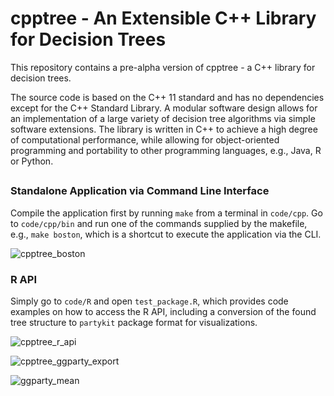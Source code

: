 # cpptree - An Extensible C++ Library for Decision Trees

This repository contains a pre-alpha version of cpptree - a C++ library for decision trees.

The source code is based on the C++ 11 standard and has no dependencies except for the C++ Standard Library.
A modular software design allows for an implementation of a large variety of decision tree algorithms via simple software extensions.
The library is written in C++ to achieve a high degree of computational performance, while allowing for object-oriented programming and portability to other programming languages, e.g., Java, R or Python.

##

### Standalone Application via Command Line Interface

Compile the application first by running `make` from a terminal in `code/cpp`. Go to `code/cpp/bin` and run one of the commands supplied by the makefile, e.g., `make boston`, which is a shortcut to execute the application via the CLI.

![cpptree_boston](https://github.com/user-attachments/assets/2a144357-6f76-4d9c-8555-d65b2f44ff14)

### R API

Simply go to `code/R` and open `test_package.R`, which provides code examples on how to access the R API, including a conversion of the found tree structure to `partykit` package format for visualizations.

![cpptree_r_api](https://github.com/user-attachments/assets/e03a78c9-6447-41c5-b396-90ca3d1a0567)

![cpptree_ggparty_export](https://github.com/user-attachments/assets/38b24272-6268-46f7-a12a-bf07c2218cc1)


![ggparty_mean](https://github.com/user-attachments/assets/bf0d2dd8-404e-47c8-9d53-f2b5ce18a961)




